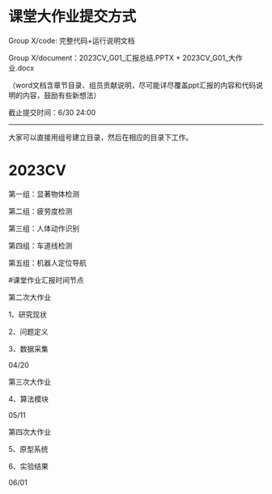 # 课堂大作业提交方式

Group X/code: 完整代码+运行说明文档

Group X/document：2023CV_G01_汇报总结.PPTX + 2023CV_G01_大作业.docx

（word文档含章节目录、组员贡献说明，尽可能详尽覆盖ppt汇报的内容和代码说明的内容，鼓励有些新想法）

截止提交时间：6/30 24:00     

-------------------------------------------------------------

大家可以直接用组号建立目录，然后在相应的目录下工作。

# 2023CV


第一组：显著物体检测

第二组：疲劳度检测

第三组：人体动作识别

第四组：车道线检测

第五组：机器人定位导航

#课堂作业汇报时间节点


 
  第二次大作业


  
  
  1、研究现状


  2、问题定义


  3、数据采集


  
  
  04/20


  
 
 
  
  第三次大作业


  
  
  4、算法模块


  
  
  05/11


  
  
 
 
  
  第四次大作业


  
  
  5、原型系统


  6、实验结果


  
  
  06/01


  
  
 

